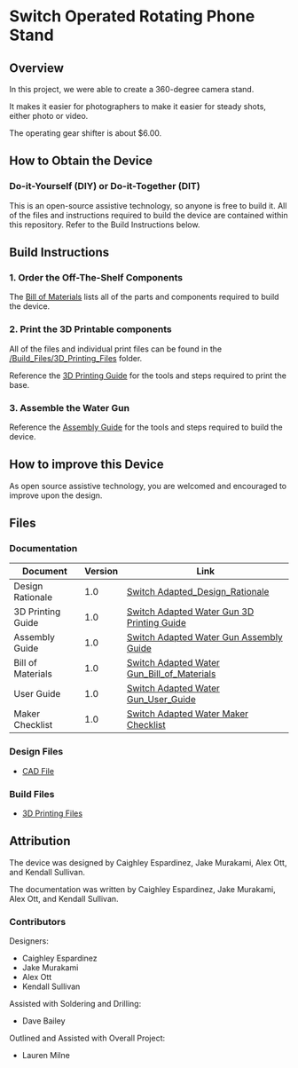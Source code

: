 <!--- TITLE --->
# Switch Operated Rotating Phone Stand 

## Overview
<!--- A brief summary of the project. What it does, who it is for, how much it costs. --->
In this project, we were able to create a 360-degree camera stand. 

It makes it easier for photographers to make it easier for steady shots, either photo or video. 

The operating gear shifter is about $6.00. 

## How to Obtain the Device
### Do-it-Yourself (DIY) or Do-it-Together (DIT)

This is an open-source assistive technology, so anyone is free to build it. All of the files and instructions required to build the device are contained within this repository. Refer to the Build Instructions below.

## Build Instructions
<!--- Outline the major steps required to create a build --->

### 1. Order the Off-The-Shelf Components

The [Bill of Materials](/Documentation/Switch_Adapted_Water_Gun_BOM.pdf) lists all of the parts and components required to build the device.

### 2. Print the 3D Printable components

All of the files and individual print files can be found in the [/Build_Files/3D_Printing_Files](/Build_Files/3D_Printing_Files/) folder.

Reference the [3D Printing Guide](/Documentation/Switch_Adapted_Water_Gun_3D_Printing_Guide.docx.pdf) for the tools and steps required to print the base.

### 3. Assemble the Water Gun

Reference the [Assembly Guide](/Documentation/Switch_Adapted_Water_Gun_Assembly_Guide.pdf) for the tools and steps required to build the device.

## How to improve this Device
As open source assistive technology, you are welcomed and encouraged to improve upon the design. 

## Files
### Documentation
<!--- Update the name, link, and version for documentation --->
| Document             | Version | Link |
|----------------------|---------|------|
| Design Rationale     | 1.0     | [Switch Adapted_Design_Rationale](/Documentation/Switch_Adapted_Water_Gun_Design_Rationale.pdf)    |
| 3D Printing Guide    | 1.0     | [Switch Adapted Water Gun 3D Printing Guide](/Documentation/Switch_Adapted_Water_Gun_3D_Printing_Guide.docx.pdf)    |
| Assembly Guide       | 1.0     | [Switch Adapted Water Gun Assembly Guide](/Documentation/Switch_Adapted_Water_Gun_Assembly_Guide.pdf)    |
| Bill of Materials    | 1.0     | [Switch Adapted Water Gun_Bill_of_Materials](/Documentation/Switch_Adapted_Water_Gun_BOM.pdf)    |
| User Guide           | 1.0     | [Switch Adapted Water Gun_User_Guide](/Documentation/Switch_Adapted_Water_Gun_User_Guide.pdf)   |
| Maker Checklist      | 1.0     | [Switch Adapted Water Maker Checklist](/Documentation/Switch_Adapted_Water_Gun_Maker_Checklist.pdf)   |

### Design Files
<!--- Include a copy of the original design files to facilitate easy editing and customization. Consider also including a generic format (e.g., STEP) --->
 - [CAD File](/Design_Files/Water_Gun_Base.obj)

### Build Files
<!--- Include a copy of the build files intended for manufacturing. This may include svg files for laser cutting, stl files for 3d printing, Gerber files for custom PCBs, and Arduino files for custom firmware. --->
 - [3D Printing Files](/Build_Files/3D_Printing_Files)

## Attribution
<!--- Provide any necessary attribution for designs or components that are included in the device or as part of the project. --->
The device was designed by Caighley Espardinez, Jake Murakami, Alex Ott, and Kendall Sullivan. 

<!--- This is the attribution for the template. --->
The documentation was written by Caighley Espardinez, Jake Murakami, Alex Ott, and Kendall Sullivan.

### Contributors
<!--- List the names of the people that contributed to the design. This could include the original source of the idea, designers, testers, documenters, etc. --->
Designers:
 - Caighley Espardinez
 - Jake Murakami
 - Alex Ott
 - Kendall Sullivan

Assisted with Soldering and Drilling:
 - Dave Bailey

Outlined and Assisted with Overall Project:
 - Lauren Milne

